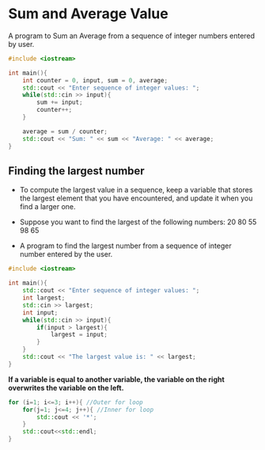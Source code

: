 # Sum and Average Value

A program to Sum an Average from a sequence of integer numbers entered by user.

```cpp
#include <iostream>

int main(){
	int counter = 0, input, sum = 0, average;
	std::cout << "Enter sequence of integer values: ";
	while(std::cin >> input){
		sum += input;
		counter++;
	}

	average = sum / counter;
	std::cout << "Sum: " << sum << "Average: " << average;
}
```

## Finding the largest number
- To compute the largest value in a sequence, keep a variable that stores the largest element that you have encountered, and update it when you find a larger one.
- Suppose you want to find the largest of the following numbers: 20 80 55 98 65

- A program to find the largest number from a sequence of integer number entered by the user.

```cpp
#include <iostream>

int main(){
	std::cout << "Enter sequence of integer values: ";
	int largest;
	std::cin >> largest;
	int input;
	while(std::cin >> input){
		if(input > largest){
			largest = input;
		}
	}
	std::cout << "The largest value is: " << largest;
}
```

**If a variable is equal to another variable, the variable on the right overwrites the variable on the left.**

```cpp
for (i=1; i<=3; i++){ //Outer for loop
	for(j=1; j<=4; j++){ //Inner for loop
		std::cout << '*';
	}
	std::cout<<std::endl;
}
```
